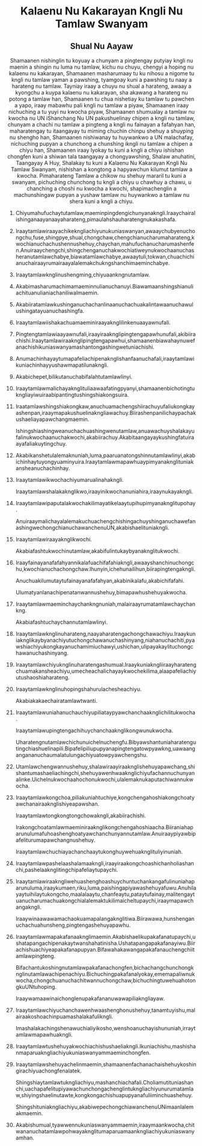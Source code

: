 <h1 align='center'>Kalaenu Nu Kakarayan Kngli Nu Tamlaw Swanyam</h1>
<h2 align='center'>Shual Nu Aayaw</h2>
<p align='center'>Shamaanen nishinglin tu koyuay a chunyam a pingtengay putyiay kngli nu maenin a shingin nu luma nu tamlaw, kichu nu chuyu, chengyi a hoping nu kalaenu nu kakarayan,
Shamaanen masharumaay tu ku nihosu a nigome tu kngli nu tamlaw yaman a pawshing, tyamgoay kuni a pawshing tu naay a harateng nu tamlaw. Tayniay iraay a chuyu nu shual a harateng, awaay a kyongchu a kuypa kalaenu nu kakarayan, sha akawang a harateng nu potong a tamlaw han,
Shamaanen tu chua nishetiay ku tamlaw tu pawchen a yapo, iraay mabawhu pali kngli nu tamlaw a piyaw,
Shamaanen iraay nichuching a tu yuyi nu kwocha piyaw,
Shamaanen shumualay a tamlaw nu kwocha nu UN iShanchang Nu UN pakushuelinay chipen a kngli nu tamlaw, chunyam a chachi nu tamlaw a pingteng a kngli nu fainayan a fafahyan han, maharatengay tu itaangayay tu miming chuchin chinpu shehuy a shuyping nu shengho han,
Shamaanen nishiwanay tu huywankwo a UN malachafay, nichuching pupyan a chunchong a chunshing ikngli nu tamlaw a chipen a chiyu han,
Shamaanen iraay lyokay tu kuni a kngli a chiyu ishishan chongfen kuni a shiwan tala taangayay a chongyawshing,
Shalaw anuhatini,
Taangayay A Huy,
Shalakay tu kuni a Kalaenu Nu Kakarayan Kngli Nu Tamlaw Swanyam, nishishan a kongtong a hapyawchun kilumut tamlaw a kwocha. Pimaharateng Tamlaw a chikow nu shehuy mararil tu kuni a swanyam, pichuching chunchong tu kngli a chiyu u chawhuy a chawu, u chanching a choshi nu kwocha a kwochi, shapimachenglin a machunshingaw pupyan a yushaw tamlaw nu huywankwo a tamlaw nu shera kuni a kngli a chiyu.</p>
<ol>
  <li>
    <p>Chiyumahufuchaytutamlaw,maeminpingdengichunyanakngli.Iraaychairalishinganaayanaayaharateng,pimaulahshauharatengnukakashafa.</p>
  </li>
  <li>
    <p>Iraaytamlawiraayachikekngliachiyunukuniaswanyan,awaaychubyenuchongchu,fuse,shingpye,shual,chongchaw,chengchianucharumaharateng,kwochianuchachushennushehuy,chaychan,mahufuchanucharumashenfen.Anuiraaychengchi,shingchenganuchakwochiatiweynukwochaanuchasheranutamlawchabye,biawatamlawchabye,awaaytuli,tokwan,chuachichianuchairaayrumairaayalalemakchukngshanchimaeminchabye.</p>
  </li>
  <li>
    <p>Iraaytamlawknglinushengming,chiyuaankngnutamlaw.</p>
  </li>
  <li>
    <p>Akabimasharumachimamaeminnulianuchanuyi.Biawamaanshingshianuliachituanulianiachaniliwalmaemin.</p>
  </li>
  <li>
    <p>Akabiiratamlawkushinganuchachanlinaanuchachuakalintawaanuchawulushingatayuanuchashingfa.</p>
  </li>
  <li>
    <p>Iraaytamlawiishakachuamaeminiraayaknglilinkenuaayawnufali.</p>
  </li>
  <li>
    <p>Pingtengtamlawiaayawnufali,iraayiraaknglipingtengapawhunufali,akibiirachishi.Iraaytamlawiraaknglipingtengapawhui,shamaanenbiawahaynuwefanachishikuniaswanyamashantongashingwetuniachishi.</p>
  </li>
  <li>
    <p>Anumachinhayaytumapafeliachipenaknglishanfaanuchafali,iraaytamlawikuniachinhayyushawmapatilunakngli.</p>
  </li>
  <li>
    <p>Akabichepet,bilikutanuchabifalahtutamlawlinyi.</p>
  </li>
  <li>
    <p>Iraaytamlawmalichayaknglituliaawaafatingpyanyi,shamaanenbichotingtukngliayiwuiraabipantingtushingshiakongsuira.</p>
  </li>
  <li>
    <p>Iraatamlawshingshiakongkaw,anuchuamachengshiirachuyufaliukongkayashenpan,iraaymapakushuelinakngliawachuy.Biirashenpanilichaypachakushaeliayapawchangmaemin.</p>
    <p>Ishingshiashingweanuchachuashingwenutamlaw,anuawachuyshalakayufalinukwochaanuchakwochi,akabiirachuy.Akabitaangayaykushingfatuiraayafaliakuytingchuy.</p>
  </li>
  <li>
    <p>Akabikanshetulalemaknuniah,luma,paaruanatongshinnutamlawlinyi,akabichinhaytuyongyuaminyuira.Iraaytamlawmapawhuaypimyanaknglituniakansheanuchachinhay.</p>
  </li>
  <li>
    <p>Iraaytamlawikwochachiyumarualinahakngli.</p>
    <p>Iraaytamlawshalakaknglikwo,iraayinikwochanuniahira,iraaynukayakngli.</p>
  </li>
  <li>
    <p>Iraaytamlawipaputalakwochakilimayatikelaaytupihupimyanaknglitupohay.</p>
    <p>AnuiraaymalichayalalemakuchuachengchishingachuyshinganuchawefanashingwechongchianuchawanchenuUN,akabishaelituniakngli.</p>
  </li>
  <li>
    <p>Iraaytamlawiraayaknglikwochi.</p>
    <p>Akabiafashtukwochinutamlaw,akabifulintukaybyanaknglitukwochi.</p>
  </li>
  <li>
    <p>Iraayfainayanafafahyannikalafuachifafahiakngli,awaayshanchinuchongchu,kwochianuchachongchaw.Ihunyin,ichehunailihun,biirapingtengakngli.</p>
    <p>Anuchuakilumutaytufainayanafafahyan,akabinikalafu,akabichifafahi.</p>
    <p>Ulumatyanlanachipenatanwannushehuy,bimapawhushehuyakwocha.</p>
  </li>
  <li>
    <p>Iraaytamlawmaeminchaychankngnuniah,malairaayrumatamlawchaychankng.</p>
    <p>Akabiafashtuchaychannutamlawlinyi.</p>
  </li>
  <li>
    <p>Iraaytamlawknglinuharateng,naayaharatengachongchawachiyu.Iraaykuniaknglikaybyanachiyutuchongchawanuchashinyang,niahanuchachiti,pyawshiachiyukongkayanuchamimiuchawyi,ushichan,ulipayakaylituchongchawanuchashinyang.</p>
  </li>
  <li>
    <p>Iraaytamlawchiyuknglinuharatengashumual.Iraaykuniakngliiraayharatengchuamakansheachiyu,umecheachalichayaykwochekilima,alaapafeliachiyutushaoshiaharateng.</p>
  </li>
  <li>
    <p>Iraaytamlawknglinuhopingshahurulachesheachiyu.</p>
    <p>Akabiakakaechairatamlawtwanti.</p>
  </li>
  <li>
    <p>Iraaytamlawuniahanuchauchiyupiliataypyawchanchaaknglichilitukwocha.</p>
    <p>Iraaytamlawupingtengachihuychanchaaknglikongwunukwocha.</p>
    <p>Uharatengnutamlawchichunuichelnuchengfu.Bibyawshantuniaharatengutingchiashuelinapili.Bipafelipiliupupyanapingtengatowpyawkng,uawaangangananuchaumalatulungachiyuatowpyawchengshu.</p>
  </li>
  <li>
    <p>Utamlawchengwannushehuy,shalawiraayiraaknglishehuyapawchang,shishantumashaeliachingchi,shehuyawenhwaaknglichiyufachannuchunyanalinke.Uichelnukwochaahochonukwochi,ulalemaknukaputachiwannukwocha.</p>
  </li>
  <li>
    <p>Iraaytamlawkongchoa,piliakuniahtuchiye,kongchengahoshiakongchoatyawchanairaaknglishiyeapawshan.</p>
    <p>Iraaytamlawtongkongtongchowakngli,akabiirachishi.</p>
    <p>Irakongchoatamlawmaeminiraaknglikongchengahoshiaacha.Biiraniahaparunulumafuhoashenghoatyawchanchunyannutamlaw.Anuiraaypiyawbipafeliturumapawchangnushehuy.</p>
    <p>Iraaytamlawchuchiayachanchaaytukonghuywehuaknglituliyinuniah.</p>
  </li>
  <li>
    <p>Iraaytamlawpashelaashalamaakngli,iraayiraakongchoashichanholiashanchi,pashelaaknglitingchipafeliaytupaychi.</p>
  </li>
  <li>
    <p>Iraaytamlawiraakngliwehuashenghoashuychuntuchankangafulinuniahaparunuluma,iraaykumaen,riku,luma,paishingapiyawashehuyafuwu.Anuhilayaytuihilaytukongcho,maalalaaytu,chanfeaytu,pataytufainay,malitengaytuanucharumachuakongchialalemaktukilimaicheltupaychi,iraaymapawchangakngli.</p>
    <p>Iraaywinaawawamachaokuamapalangaknglitiwa.Biirawawa,hunshenganuchachuahunsheng,pingtengashehuyapawhu.</p>
  </li>
  <li>
    <p>Iraaytamlawmapakafanaaknglimaemin.Akabishaelikupakafanatupaychi,ushatapangachipenakaytwanshahatinisha.Ushatapangapakafanayiwu.Biirachishuachiyeapakafanapupyan.Bifawahakawangapakafanauchengchiitamlawpingteng.</p>
    <p>Bifachantukoshingnutamlawpakafanachongfen,bichachangchunchongknglinutamlawachipenachiyu.Bichuchingpakafanalyokay,ememapaliwnukwocha,chongchuanuchachitwannuchongchaw,bichuchingtuwehuahotongkuUNtuhoping.</p>
    <p>Iraaywamaawinaichonglenupakafananuwawapiliakngliayaw.</p>
  </li>
  <li>
    <p>Iraaytamlawchiyuchanchawenhwaashenghonushehuy,tanamtuyishu,malairaakoshoachinpuamashalakafulikngli.</p>
    <p>Imashalakachingshenawuchialiyikosho,wenshoanuchayishununiah,irraytamlawmapawhuakngli.</p>
  </li>
  <li>
    <p>Iraaytamlawtushehuyakwochiachishushaeliakngli.Ikuniachishu,mashishanmaparuakngliachiyukuniaswanyammaeminchongfen.</p>
  </li>
  <li>
    <p>Iraaytamlawshehuyachelinmaemin,shamaanenfachanachaishehuykoshingirachiyuachongfenalatek.</p>
    <p>Shingshiaytamlawtukngliachiyu,mashanchiachafali.Choliamutituniashanchi,uachapafelitupiyawachunchongachenglintukngliachiyunurumatamlaw,shiyingshaelinutawte,kongkongachishuapupyanafuliiminchuashehuy.</p>
    <p>Shingshituniakngliachiyu,akabiwepechongchiawanchenuUNimaanlalemakmaemin.</p>
  </li>
  <li>
    <p>Akabishumual,tyawwennukuniaswanyammaemin,iraaymaankwocha,chitwananuchatamlawpohwayaknglitumaparuamaankngliachiyukuniaswanyamhan.</p>
  </li>
</ol>